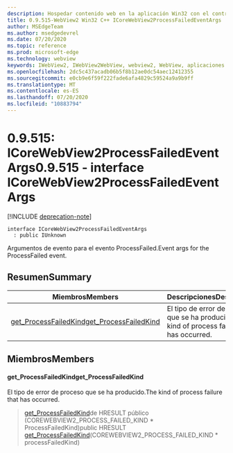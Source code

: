 ```yaml
---
description: Hospedar contenido web en la aplicación Win32 con el control Microsoft Edge WebView2
title: 0.9.515-WebView2 Win32 C++ ICoreWebView2ProcessFailedEventArgs
author: MSEdgeTeam
ms.author: msedgedevrel
ms.date: 07/20/2020
ms.topic: reference
ms.prod: microsoft-edge
ms.technology: webview
keywords: IWebView2, IWebView2WebView, webview2, WebView, aplicaciones Win32, Win32, Edge, ICoreWebView2, ICoreWebView2Controller, control de explorador, HTML Edge
ms.openlocfilehash: 2dc5c437acadb06b5f8b12ae0dc54aec12412355
ms.sourcegitcommit: e0cb9e6f59f222fade6afa4829c59524a9a9b9ff
ms.translationtype: MT
ms.contentlocale: es-ES
ms.lasthandoff: 07/20/2020
ms.locfileid: "10883794"
---
```

# <span data-ttu-id="a0cbc-104">0.9.515: ICoreWebView2ProcessFailedEventArgs</span><span class="sxs-lookup"><span data-stu-id="a0cbc-104">0.9.515 - interface ICoreWebView2ProcessFailedEventArgs</span></span> 

[!INCLUDE [deprecation-note](../../includes/deprecation-note.md)]

```
interface ICoreWebView2ProcessFailedEventArgs
  : public IUnknown
```

<span data-ttu-id="a0cbc-105">Argumentos de evento para el evento ProcessFailed.</span><span class="sxs-lookup"><span data-stu-id="a0cbc-105">Event args for the ProcessFailed event.</span></span>

## <span data-ttu-id="a0cbc-106">Resumen</span><span class="sxs-lookup"><span data-stu-id="a0cbc-106">Summary</span></span>

 <span data-ttu-id="a0cbc-107">Miembros</span><span class="sxs-lookup"><span data-stu-id="a0cbc-107">Members</span></span>                        | <span data-ttu-id="a0cbc-108">Descripciones</span><span class="sxs-lookup"><span data-stu-id="a0cbc-108">Descriptions</span></span>
--------------------------------|---------------------------------------------
[<span data-ttu-id="a0cbc-109">get_ProcessFailedKind</span><span class="sxs-lookup"><span data-stu-id="a0cbc-109">get_ProcessFailedKind</span></span>](#get_processfailedkind) | <span data-ttu-id="a0cbc-110">El tipo de error de proceso que se ha producido.</span><span class="sxs-lookup"><span data-stu-id="a0cbc-110">The kind of process failure that has occurred.</span></span>

## <span data-ttu-id="a0cbc-111">Miembros</span><span class="sxs-lookup"><span data-stu-id="a0cbc-111">Members</span></span>

#### <span data-ttu-id="a0cbc-112">get_ProcessFailedKind</span><span class="sxs-lookup"><span data-stu-id="a0cbc-112">get_ProcessFailedKind</span></span> 

<span data-ttu-id="a0cbc-113">El tipo de error de proceso que se ha producido.</span><span class="sxs-lookup"><span data-stu-id="a0cbc-113">The kind of process failure that has occurred.</span></span>

> <span data-ttu-id="a0cbc-114">[get_ProcessFailedKind](#get_processfailedkind)de HRESULT público (COREWEBVIEW2_PROCESS_FAILED_KIND \* ProcessFailedKind)</span><span class="sxs-lookup"><span data-stu-id="a0cbc-114">public HRESULT [get_ProcessFailedKind](#get_processfailedkind)(COREWEBVIEW2_PROCESS_FAILED_KIND \* processFailedKind)</span></span>

